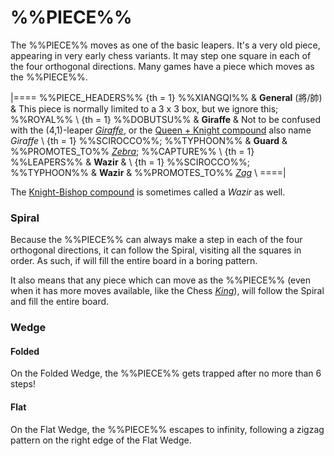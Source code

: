 # %%PIECE%%

The %%PIECE%% moves as one of the basic leapers. It's a very old piece,
appearing
in very early chess variants. It may step one square in each of the
four orthogonal directions. Many games have a piece which moves as
the %%PIECE%%.

|====
%%PIECE_HEADERS%%
{th = 1} %%XIANGQI%%
       & **General** (&#x5C07;/&#x5E25;)
       & This piece is normally limited to a 3 x 3 box, but we ignore this;
         %%ROYAL%% \\
{th = 1} %%DOBUTSU%%
       & **Giraffe**
       & Not to be confused with the (4,1)-leaper [*Giraffe*](giraffe.html),
         or the [Queen + Knight compound](amazon.html?piece=giraffe) also
         name *Giraffe* \\
{th = 1} %%SCIROCCO%%; %%TYPHOON%%
       & **Guard**
       & %%PROMOTES_TO%% [*Zebra*](zebra.html); %%CAPTURE%% \\
{th = 1} %%LEAPERS%%
       & **Wazir**
       & \\
{th = 1} %%SCIROCCO%%; %%TYPHOON%%
       & **Wazir**
       & %%PROMOTES_TO%% [*Zag*](modern_elephant.html?piece=zag) \\
====|

The [Knight-Bishop compound](archbishop.html) is sometimes called a
*Wazir* as well.

### Spiral

Because the %%PIECE%% can always make a step in each of the four orthogonal
directions, it can follow the Spiral, visiting all the squares in order.
As such, if will fill the entire board in a boring pattern.

It also means that any piece which can move as the %%PIECE%% (even when
it has more moves available, like the Chess [*King*](king.html)), will
follow the Spiral and fill the entire board.

### Wedge

#### Folded

On the Folded Wedge, the %%PIECE%% gets trapped after no more than 6 steps!

#### Flat

On the Flat Wedge, the %%PIECE%% escapes to infinity, following a zigzag
pattern on the right edge of the Flat Wedge.
